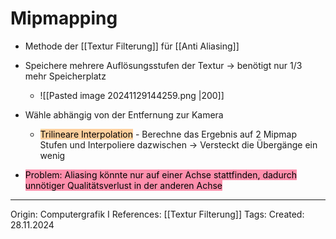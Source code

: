 # Mipmapping

- Methode der [[Textur Filterung]] für [[Anti Aliasing]]
- Speichere mehrere Auflösungsstufen der Textur -> benötigt nur $1/3$ mehr Speicherplatz
	- ![[Pasted image 20241129144259.png |200]]
- Wähle abhängig von der Entfernung zur Kamera
	- <mark style="background: #FFB86CA6;">Trilineare Interpolation</mark> - Berechne das Ergebnis auf 2 Mipmap Stufen und Interpoliere dazwischen -> Versteckt die Übergänge ein wenig

- <mark style="background: #FF5582A6;">Problem: Aliasing könnte nur auf einer Achse stattfinden, dadurch unnötiger Qualitätsverlust in der anderen Achse</mark>

---

Origin: Computergrafik I
References: [[Textur Filterung]]
Tags: 
Created: 28.11.2024

